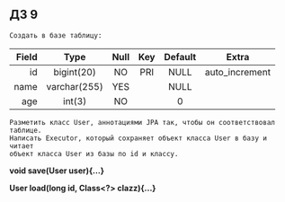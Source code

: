 ## ДЗ 9

```Создать в базе таблицу:```

| Field | Type         | Null | Key | Default | Extra          |
|------:|:------------:|:----:|:---:|:-------:|:--------------:|
| id    | bigint(20)   | NO   | PRI | NULL    | auto_increment |
| name  | varchar(255) | YES  |     | NULL    |                |
| age   | int(3)       | NO   |     | 0       |                |

```
Разметить класс User, аннотациями JPA так, чтобы он соответствовал таблице.
Написать Executor, который сохраняет объект класса User в базу и читает
объект класса User из базы по id и классу.
```


**void save(User user){…}**

**User load(long id, Class<?> clazz){...}**
